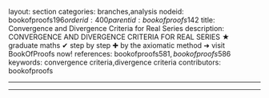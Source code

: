 layout: section
categories: branches,analysis
nodeid: bookofproofs$196
orderid: 400
parentid: bookofproofs$142
title: Convergence and Divergence Criteria for Real Series
description: CONVERGENCE AND DIVERGENCE CRITERIA FOR REAL SERIES ★ graduate maths ✔ step by step ✚ by the axiomatic method ➜ visit BookOfProofs now!
references: bookofproofs$581,bookofproofs$586
keywords: convergence criteria,divergence criteria
contributors: bookofproofs

---


---


